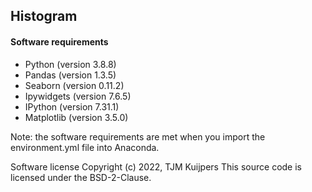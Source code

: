 <h2> Histogram </h2>

<h4>Software requirements</h4>
<ul>
 <li>Python (version 3.8.8)</li>
 <li>Pandas (version 1.3.5)</li>
 <li>Seaborn (version 0.11.2)</li>
 <li>Ipywidgets (version 7.6.5)</li>
 <li>IPython (version 7.31.1)</li>
 <li>Matplotlib (version 3.5.0)</li> 
</ul>
    
    
    
    
    
    

Note: the software requirements are met when you import the environment.yml file into Anaconda.

Software license
Copyright (c) 2022, TJM Kuijpers
This source code is licensed under the BSD-2-Clause. 
